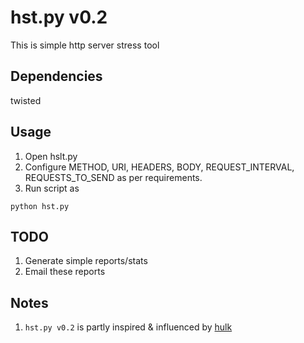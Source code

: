 # hst.py v0.2
This is simple http server stress tool

## Dependencies
twisted

## Usage
1. Open hslt.py
2. Configure METHOD, URI, HEADERS, BODY, REQUEST_INTERVAL, REQUESTS_TO_SEND as per requirements.
3. Run script as
```
python hst.py
```

## TODO
1. Generate simple reports/stats
2. Email these reports

## Notes
1. `hst.py v0.2` is partly inspired & influenced by [hulk](https://github.com/grafov/hulk)
